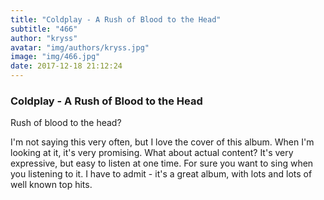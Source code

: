 ```yaml
---
title: "Coldplay - A Rush of Blood to the Head"
subtitle: "466"
author: "kryss"
avatar: "img/authors/kryss.jpg"
image: "img/466.jpg"
date: 2017-12-18 21:12:24
---
```


### Coldplay - A Rush of Blood to the Head
Rush of blood to the head?

I'm not saying this very often, but I love the cover of this album. When I'm looking at it, it's very promising. What about actual content? It's very expressive, but easy to listen at one time. For sure you want to sing when you listening to it. I have to admit - it's a great album, with lots and lots of well known top hits.
